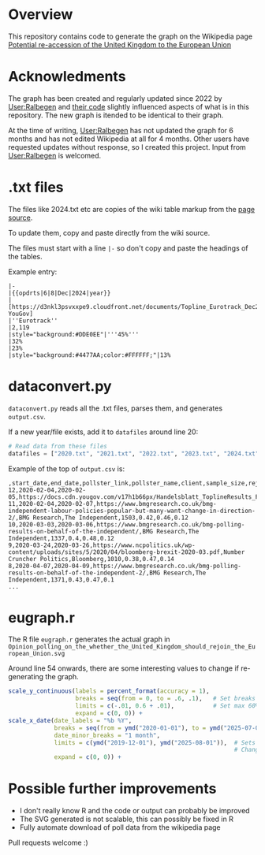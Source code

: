 # Overview
This repository contains code to generate the graph on the Wikipedia page [Potential re-accession of the United Kingdom to the European Union](https://en.wikipedia.org/wiki/Potential_re-accession_of_the_United_Kingdom_to_the_European_Union)

# Acknowledments
The graph has been created and regularly updated since 2022 by [User:Ralbegen](https://en.wikipedia.org/wiki/User:Ralbegen) and [their code](https://en.wikipedia.org/wiki/User:Ralbegen/Opinion_poll_code) slightly influenced aspects of what is in this repository. The new graph is itended to be identical to their graph.

At the time of writing, [User:Ralbegen](https://en.wikipedia.org/wiki/User:Ralbegen) has not updated the graph for 6 months and has not edited Wikipedia at all for 4 months.  Other users have requested updates without response, so I created this project. Input from [User:Ralbegen](https://en.wikipedia.org/wiki/User:Ralbegen) is welcomed. 

# .txt files
The files like 2024.txt etc are copies of the wiki table markup from the [page source](https://en.wikipedia.org/w/index.php?title=Potential_re-accession_of_the_United_Kingdom_to_the_European_Union&action=edit&section=6).

To update them, copy and paste directly from the wiki source. 

The files must start with a line `|-` so don't copy and paste the headings of the tables.

Example entry:
```Wikitext
|-
|{{opdrts|6|8|Dec|2024|year}}
|[https://d3nkl3psvxxpe9.cloudfront.net/documents/Topline_Eurotrack_Dec24.pdf YouGov]
|''Eurotrack''
|2,119
|style="background:#DDE0EE"|'''45%'''
|32%
|23%
|style="background:#4477AA;color:#FFFFFF;"|13%
```

# dataconvert.py
`dataconvert.py` reads all the .txt files, parses them, and generates `output.csv`.

If a new year/file exists, add it to `datafiles` around line 20:
```python
# Read data from these files
datafiles = ["2020.txt", "2021.txt", "2022.txt", "2023.txt", "2024.txt"]
```

Example of the top of `output.csv` is:
```csv
,start_date,end_date,pollster_link,pollster_name,client,sample_size,rejoin,stay_out,neither
12,2020-02-04,2020-02-05,https://docs.cdn.yougov.com/v17h1b66px/Handelsblatt_ToplineResults_Feb2020_public.pdf,YouGov,Handelsblatt,1578,0.42,0.4,0.2
11,2020-02-04,2020-02-07,https://www.bmgresearch.co.uk/bmg-independent-labour-policies-popular-but-many-want-change-in-direction-2/,BMG Research,The Independent,1503,0.42,0.46,0.12
10,2020-03-03,2020-03-06,https://www.bmgresearch.co.uk/bmg-polling-results-on-behalf-of-the-independent/,BMG Research,The Independent,1337,0.4,0.48,0.12
9,2020-03-24,2020-03-26,https://www.ncpolitics.uk/wp-content/uploads/sites/5/2020/04/bloomberg-brexit-2020-03.pdf,Number Cruncher Politics,Bloomberg,1010,0.38,0.47,0.14
8,2020-04-07,2020-04-09,https://www.bmgresearch.co.uk/bmg-polling-results-on-behalf-of-the-independent-2/,BMG Research,The Independent,1371,0.43,0.47,0.1
...
```

# eugraph.r
The R file `eugraph.r` generates the actual graph in `Opinion_polling_on_the_whether_the_United_Kingdom_should_rejoin_the_European_Union.svg`

Around line 54 onwards, there are some interesting values to change if re-generating the graph.

```r
scale_y_continuous(labels = percent_format(accuracy = 1),
                   breaks = seq(from = 0, to = .6, .1),   # Set breaks on Y axis - update if changing limits in line below
                   limits = c(-.01, 0.6 + .01),           # Set max 60% on graph
                   expand = c(0, 0)) +
scale_x_date(date_labels = "%b %Y",
             breaks = seq(from = ymd("2020-01-01"), to = ymd("2025-07-01"), by = "6 months"),    # Y axis breaks - update if changing limits below
             date_minor_breaks = "1 month",
             limits = c(ymd("2019-12-01"), ymd("2025-08-01")),  # Sets the date range on the X axis
                                                                # Change second date to around 6 months in future when re-running
             expand = c(0, 0)) +
```

# Possible further improvements
* I don't really know R and the code or output can probably be improved
* The SVG generated is not scalable, this can possibly be fixed in R
* Fully automate download of poll data from the wikipedia page

Pull requests welcome :)